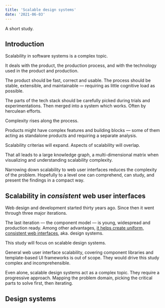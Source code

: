 ```yaml
---
title: 'Scalable design systems'
date: '2021-06-03'
---
```


A short study.

<!--more-->

## Introduction

Scalability in software systems is a complex topic.

It deals with the product, the production process, and with the technology used in the product and production.

The product should be fast, correct and usable. The process should be stable, extensible, and maintainable &mdash; requiring as little cognitive load as possible.

The parts of the tech stack should be carefully picked during trials and experimentations. Then merged into a system which works. Often by herculean efforts.

Complexity rises along the process.

Products might have complex features and building blocks &mdash; some of them acting as standalone products and requiring a separate analysis.

Scalability criterias will expand. Aspects of scalability will overlap.

That all leads to a large knowledge graph, a multi-dimensional matrix when visualizing and understanding scalability complexity.

Narrowing down scalability to web user interfaces reduces the complexity of the problem.
Hopefully to a level one can comprehend, can study, and present the findings in a compact way.

## Scalability in _consistent_ web user interfaces

Web design and development started thirty years ago. Since then it went through three major iterations.

The last iteration &mdash; the component model &mdash; is young, widespread and production ready. Among other advantages, [it helps create uniform, consistent web interfaces](), aka. design systems.

This study will focus on scalable design systems.

General web user interface scalability, covering component libraries and template-based UI frameworks is out of scope. They would drive this study complex and incomprehensible.

Even alone, scalable design systems act as a complex topic. They require a progressive approach. Mapping the problem domain, picking the critical parts to solve first, then iterating.

## Design systems
